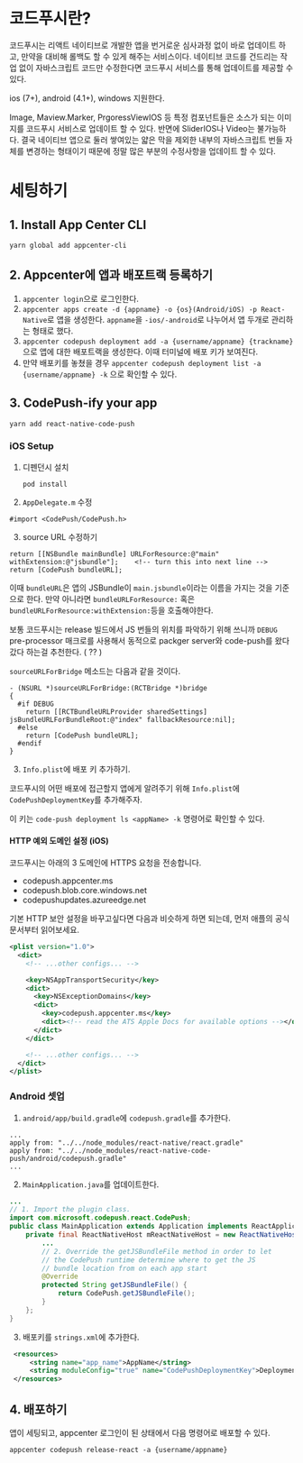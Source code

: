 # 코드푸시란?

코드푸시는 리액트 네이티브로 개발한 앱을 번거로운 심사과정 없이 바로 업데이트 하고, 만약을 대비해 롤백도 할 수 있게 해주는 서비스이다. 네이티브 코드를 건드리는 작업 없이 자바스크립트 코드만 수정한다면 코드푸시 서비스를 통해 업데이트를 제공할 수 있다.

ios (7+), android (4.1+), windows 지원한다.


Image, Maview.Marker, PrgoressViewIOS 등 특정 컴포넌트들은 소스가 되는 이미지를 코드푸시 서비스로 업데이트 할 수 있다. 반면에 SliderIOS나 Video는 불가능하다. 결국 네이티브 앱으로 둘러 쌓여있는 얇은 막을 제외한 내부의 자바스크립트 번들 자체를 변경하는 형태이기 때문에 정말 많은 부분의 수정사항을 업데이트 할 수 있다.

# 세팅하기

## 1. Install App Center CLI

```
yarn global add appcenter-cli
```

## 2. Appcenter에 앱과 배포트랙 등록하기

1. `appcenter login`으로 로그인한다.
1. `appcenter apps create -d {appname} -o {os}(Android/iOS) -p React-Native`로  앱을 생성한다. `appname`을 `-ios/-android`로 나누어서 앱 두개로 관리하는 형태로 했다.
1. `appcenter codepush deployment add -a {username/appname} {trackname}` 으로 앱에 대한 배포트랙을 생성한다. 이때 터미널에 배포 키가 보여진다.
1. 만약 배포키를 놓쳤을 경우 `appcenter codepush deployment list -a {username/appname} -k` 으로 확인할 수 있다.

## 3. CodePush-ify your app

```
yarn add react-native-code-push
```
### iOS Setup

1. 디펜던시 설치

   `pod install`

2. `AppDelegate.m` 수정

```obj-c
#import <CodePush/CodePush.h>
```

3. source URL 수정하기

```obj-c
return [[NSBundle mainBundle] URLForResource:@"main" withExtension:@"jsbundle"];    <!-- turn this into next line -->
return [CodePush bundleURL];
```

이때 `bundleURL`은 앱의 JSBundle이 `main.jsbundle`이라는 이름을 가지는 것을 기준으로 한다. 만약 아니라면 `bundleURLForResource:` 혹은 `bundleURLForResource:withExtension:`등을 호출해야한다.

보통 코드푸시는 release 빌드에서 JS 번들의 위치를 파악하기 위해 쓰니까 `DEBUG` pre-processor 매크로를 사용해서 동적으로 packger server와 code-push를 왔다갔다 하는걸 추천한다. ( ?? )

`sourceURLForBridge` 메소드는 다음과 같을 것이다.

```obj-c
- (NSURL *)sourceURLForBridge:(RCTBridge *)bridge
{
  #if DEBUG
    return [[RCTBundleURLProvider sharedSettings] jsBundleURLForBundleRoot:@"index" fallbackResource:nil];
  #else
    return [CodePush bundleURL];
  #endif
}
```

3. `Info.plist`에 배포 키 추가하기.

코드푸시의 어떤 배포에 접근할지 앱에게 알려주기 위해 `Info.plist`에 `CodePushDeploymentKey`를 추가해주자.

이 키는 `code-push deployment ls <appName> -k` 명령어로 확인할 수 있다.

#### HTTP 예외 도메인 설정 (iOS)

코드푸시는 아래의 3 도메인에 HTTPS 요청을 전송합니다.

- codepush.appcenter.ms
- codepush.blob.core.windows.net
- codepushupdates.azureedge.net

기본 HTTP 보안 설정을 바꾸고싶다면 다음과 비슷하게 하면 되는데, 먼저 애플의 공식문서부터 읽어보세요.

```xml
<plist version="1.0">
  <dict>
    <!-- ...other configs... -->

    <key>NSAppTransportSecurity</key>
    <dict>
      <key>NSExceptionDomains</key>
      <dict>
        <key>codepush.appcenter.ms</key>
        <dict><!-- read the ATS Apple Docs for available options --></dict>
      </dict>
    </dict>

    <!-- ...other configs... -->
  </dict>
</plist>
```


### Android 셋업

1. `android/app/build.gradle`에 `codepush.gradle`를 추가한다.

```Gradle
...
apply from: "../../node_modules/react-native/react.gradle"
apply from: "../../node_modules/react-native-code-push/android/codepush.gradle"
...
```

2. `MainApplication.java`를 업데이트한다.

```java
...
// 1. Import the plugin class.
import com.microsoft.codepush.react.CodePush;
public class MainApplication extends Application implements ReactApplication {
    private final ReactNativeHost mReactNativeHost = new ReactNativeHost(this) {
        ...
        // 2. Override the getJSBundleFile method in order to let
        // the CodePush runtime determine where to get the JS
        // bundle location from on each app start
        @Override
        protected String getJSBundleFile() {
            return CodePush.getJSBundleFile();
        }
    };
}
```

3. 배포키를 `strings.xml`에 추가한다.

```xml
 <resources>
     <string name="app_name">AppName</string>
     <string moduleConfig="true" name="CodePushDeploymentKey">DeploymentKey</string>
 </resources>
```

## 4. 배포하기

앱이 세팅되고, appcenter 로그인이 된 상태에서 다음 명령어로 배포할 수 있다.
```
appcenter codepush release-react -a {username/appname}
```


